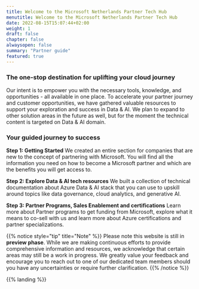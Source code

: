 ```yaml
---
title: Welcome to the Microsoft Netherlands Partner Tech Hub
menutitle: Welcome to the Microsoft Netherlands Partner Tech Hub
date: 2022-08-15T15:07:44+02:00
weight: 1
draft: false
chapter: false
alwaysopen: false
summary: "Partner guide"
featured: true
---
```


### The one-stop destination for uplifting your cloud journey

Our intent is to empower you with the necessary tools, knowledge, and opportunities - all available in one place.
To accelerate your partner journey and customer opportunities, we have gathered valuable resources to support your exploration and success in Data & AI. We plan to expand to other solution areas in the future as well, but for the moment the technical content is targeted on Data & AI domain.

### Your guided journey to success

**Step 1: Getting Started**
We created an entire section for companies that are new to the concept of partnering with Microsoft. You will find all the information you need on how to become a Microsoft partner and which are the benefits you will get access to. 

**Step 2: Explore Data & AI tech resources**
We built a collection of technical documentation about Azure Data & AI stack that you can use to upskill around topics like data governance, cloud analytics, and generative AI.

**Step 3: Partner Programs, Sales Enablement and certifications**
Learn more about Partner programs to get funding from  Microsoft, explore what it means to co-sell with us and learn more about Azure certifications and partner specializations.

{{% notice style="tip" title="Note" %}}
Please note this website is still in **preview phase**. While we are making continuous efforts to provide comprehensive information and resources, we acknowledge that certain areas may still be a work in progress.
We greatly value your feedback and encourage you to reach out to one of our dedicated team members should you have any uncertainties or require further clarification.
{{% /notice %}}

{{% landing %}}
